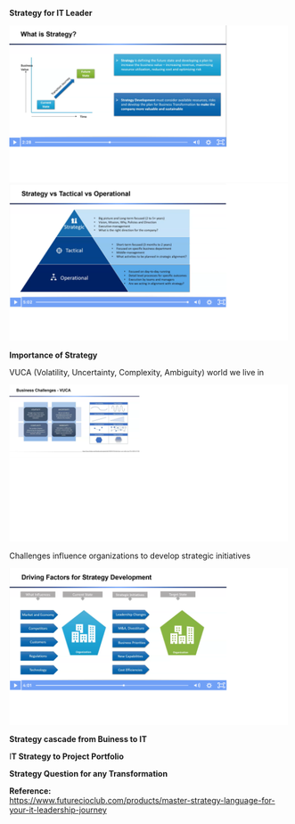 <b>Strategy for IT Leader</b>

<img src="https://github.com/rjanapa/rjanapa/blob/main/Strategy.png" width="500" length="500">

<img src="https://github.com/rjanapa/rjanapa/blob/main/StrategyTacticalOperational.png" width="500" length="500">

<b>Importance of Strategy</b>

VUCA (Volatility, Uncertainty, Complexity, Ambiguity) world we live in 

<img src="https://github.com/rjanapa/rjanapa/blob/main/Business%20Challenges.png" width="500" length="500">

Challenges influence organizations to develop strategic initiatives 

<img src="https://github.com/rjanapa/rjanapa/blob/main/StrategyDevelopment.png" width="500" length="500">

<b>Strategy cascade from Buiness to IT</b>

I<b>T Strategy to Project Portfolio</b>

<b>Strategy Question for any Transformation</b>

<b>Reference:</b><br> https://www.futurecioclub.com/products/master-strategy-language-for-your-it-leadership-journey

